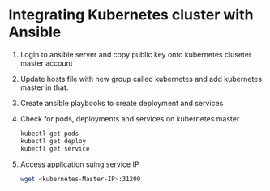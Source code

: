 # Integrating Kubernetes cluster with Ansible

1. Login to ansible server and copy public key onto kubernetes cluseter master account 

1. Update hosts file with new group called kubernetes and add kubernetes master in that. 

1. Create ansible playbooks to create deployment and services 
		
1.  Check for pods, deployments and services on kubernetes master
    ```sh 
    kubectl get pods 
    kubectl get deploy 
    kubectl get service
    ```
	
1. Access application suing service IP
   ```sh
   wget <kubernetes-Master-IP>:31200
   ```
